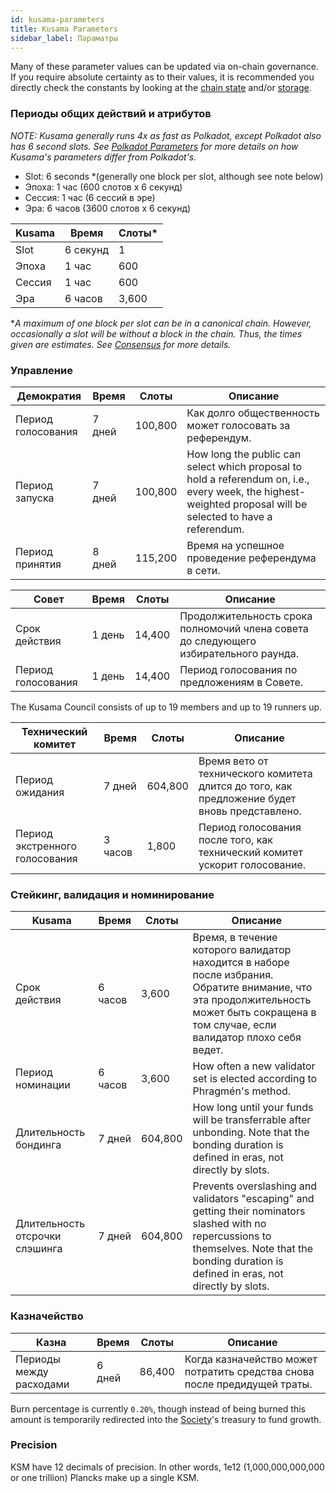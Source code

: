 ```yaml
---
id: kusama-parameters
title: Kusama Parameters
sidebar_label: Параматры
---
```


Many of these parameter values can be updated via on-chain governance. If you require absolute certainty as to their values, it is recommended you directly check the constants by looking at the [chain state](https://polkadot.js.org/apps/#/chainstate/constants) and/or [storage](https://polkadot.js.org/apps/#/chainstate).

### Периоды общих действий и атрибутов

_NOTE: Kusama generally runs 4x as fast as Polkadot, except Polkadot also has 6 second slots. See [Polkadot Parameters](polkadot-parameters) for more details on how Kusama's parameters differ from Polkadot's._

- Slot: 6 seconds \*(generally one block per slot, although see note below)
- Эпоха: 1 час (600 слотов x 6 секунд)
- Сессия: 1 час (6 сессий в эре)
- Эра: 6 часов (3600 слотов x 6 секунд)

| Kusama | Время    | Слоты\* |
| ------ | -------- | --------- |
| Slot   | 6 секунд | 1         |
| Эпоха  | 1 час    | 600       |
| Сессия | 1 час    | 600       |
| Эра    | 6 часов  | 3,600     |

\*_A maximum of one block per slot can be in a canonical chain. However, occasionally a slot will be without a block in the chain. Thus, the times given are estimates. See [Consensus](learn-consensus) for more details._

### Управление

| Демократия         | Время  | Слоты   | Описание                                                                                                                                                      |
| ------------------ | ------ | ------- | ------------------------------------------------------------------------------------------------------------------------------------------------------------- |
| Период голосования | 7 дней | 100,800 | Как долго общественность может голосовать за референдум.                                                                                                      |
| Период запуска     | 7 дней | 100,800 | How long the public can select which proposal to hold a referendum on, i.e., every week, the highest-weighted proposal will be selected to have a referendum. |
| Период принятия    | 8 дней | 115,200 | Время на успешное проведение референдума в сети.                                                                                                              |

| Совет              | Время  | Слоты  | Описание                                                                             |
| ------------------ | ------ | ------ | ------------------------------------------------------------------------------------ |
| Срок действия      | 1 день | 14,400 | Продолжительность срока полномочий члена совета до следующего избирательного раунда. |
| Период голосования | 1 день | 14,400 | Период голосования по предложениям в Совете.                                         |

The Kusama Council consists of up to 19 members and up to 19 runners up.

| Технический комитет            | Время   | Слоты   | Описание                                                                                      |
| ------------------------------ | ------- | ------- | --------------------------------------------------------------------------------------------- |
| Период ожидания                | 7 дней  | 604,800 | Время вето от технического комитета длится до того, как предложение будет вновь представлено. |
| Период экстренного голосования | 3 часов | 1,800   | Период голосования после того, как технический комитет ускорит голосование.                   |

### Стейкинг, валидация и номинирование

| Kusama                         | Время   | Слоты   | Описание                                                                                                                                                                                            |
| ------------------------------ | ------- | ------- | --------------------------------------------------------------------------------------------------------------------------------------------------------------------------------------------------- |
| Срок действия                  | 6 часов | 3,600   | Время, в течение которого валидатор находится в наборе после избрания. Обратите внимание, что эта продолжительность может быть сокращена в том случае, если валидатор плохо себя ведет.             |
| Период номинации               | 6 часов | 3,600   | How often a new validator set is elected according to Phragmén's method.                                                                                                                            |
| Длительность бондинга          | 7 дней  | 604,800 | How long until your funds will be transferrable after unbonding. Note that the bonding duration is defined in eras, not directly by slots.                                                          |
| Длительность отсрочки слэшинга | 7 дней  | 604,800 | Prevents overslashing and validators "escaping" and getting their nominators slashed with no repercussions to themselves. Note that the bonding duration is defined in eras, not directly by slots. |

### Казначейство

| Казна                   | Время  | Слоты  | Описание                                                                  |
| ----------------------- | ------ | ------ | ------------------------------------------------------------------------- |
| Периоды между расходами | 6 дней | 86,400 | Когда казначейство может потратить средства снова после предидущей траты. |

Burn percentage is currently `0.20%`, though instead of being burned this amount is temporarily redirected into the [Society](maintain-guides-society-kusama)'s treasury to fund growth.

### Precision

KSM have 12 decimals of precision. In other words, 1e12 (1,000,000,000,000 or one trillion) Plancks make up a single KSM.

<!-- Update to resolve Stale. Remove this in a future update. -->

